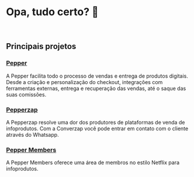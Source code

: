 # Opa, tudo certo? 👋
 
## Principais projetos

### [Pepper](https://pepper.com.br)
A Pepper facilita todo o processo de vendas e entrega de produtos digitais. Desde a criação e personalização do checkout, integrações com ferramentas externas, entrega e recuperação das vendas, até o saque das suas comissões.

### [Pepperzap](https://pepperzap.com)
A Pepperzap resolve uma dor dos produtores de plataformas de venda de infoprodutos. Com a Converzap você pode entrar em contato com o cliente através do Whatsapp.

### [Pepper Members](https://lp.peppermembers.com/)
A Pepper Members oferece uma área de membros no estilo Netflix para infoprodutos.
